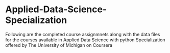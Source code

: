 # Applied-Data-Science-Specialization
Following are the completed course assignmnets along with the data files for the courses available in Applied Data Science with python Specialization offered by The University of Michigan on Coursera
